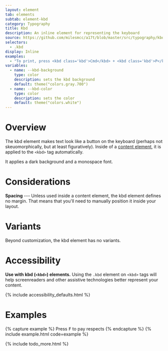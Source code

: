 ```yaml
---
layout: element
tab: elements
subtab: element-kbd
category: Typography
title: Kbd
description: An inline element for representing the keyboard
source: https://github.com/milesmcc/a17t/blob/master/src/typography/kbd.css
selectors:
  - .kbd
display: Inline
examples:
  - "To print, press <kbd class='kbd'>Cmd</kbd> + <kbd class='kbd'>P</kbd>"
variables:
  - name: --kbd-background
    type: color
    description: sets the kbd background
    default: theme("colors.gray.700")
  - name: --kbd-color
    type: color
    description: sets the color
    default: theme("colors.white")
---
```


# Overview

The kbd element makes text look like a button on the keyboard (perhaps not skeuomorphically, but at least figuratively). Inside of a [content element](/typography/content), it is applied to the `<kbd>` tag automatically.

It applies a dark background and a monospace font.

# Considerations

**Spacing** --- Unless used inside a content element, the kbd element defines no margin. That means that you'll need to manually position it inside your layout.

# Variants

Beyond customization, the kbd element has no variants.

# Accessibility

**Use with kbd (`<kbd>`) elements.** Using the `.kbd` element on `<kbd>` tags will help screenreaders and other assistive technologies better represent your content.

{% include accessibility_defaults.html %}

# Examples

{% capture example %}
Press <kbd class="kbd">F</kbd> to pay respects
{% endcapture %}
{% include example.html code=example %}

{% include todo_more.html %}